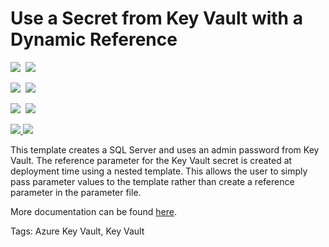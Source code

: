 # Use a Secret from Key Vault with a Dynamic Reference

<IMG SRC="https://azbotstorage.blob.core.windows.net/badges/201-key-vault-use-dynamic-id/PublicLastTestDate.svg" />&nbsp;
<IMG SRC="https://azbotstorage.blob.core.windows.net/badges/201-key-vault-use-dynamic-id/PublicDeployment.svg" />&nbsp;

<IMG SRC="https://azbotstorage.blob.core.windows.net/badges/201-key-vault-use-dynamic-id/FairfaxLastTestDate.svg" />&nbsp;
<IMG SRC="https://azbotstorage.blob.core.windows.net/badges/201-key-vault-use-dynamic-id/FairfaxDeployment.svg" />&nbsp;

<IMG SRC="https://azbotstorage.blob.core.windows.net/badges/201-key-vault-use-dynamic-id/BestPracticeResult.svg" />&nbsp;
<IMG SRC="https://azbotstorage.blob.core.windows.net/badges/201-key-vault-use-dynamic-id/CredScanResult.svg" />&nbsp;

<a href="https://portal.azure.com/#create/Microsoft.Template/uri/https%3A%2F%2Fraw.githubusercontent.com%2FAzure%2Fazure-quickstart-templates%2Fmaster%2F201-key-vault-use-dynamic-id%2Fazuredeploy.json" target="_blank">
    <img src="http://azuredeploy.net/deploybutton.png"/>
</a>
<a href="http://armviz.io/#/?load=https%3A%2F%2Fraw.githubusercontent.com%2FAzure%2Fazure-quickstart-templates%2Fmaster%2F201-key-vault-use-dynamic-id%2Fazuredeploy.json" target="_blank">
    <img src="http://armviz.io/visualizebutton.png"/>
</a>

This template creates a SQL Server and uses an admin password from Key Vault.  The reference parameter for the Key Vault secret is created at deployment time using a nested template.  This allows the user to simply pass parameter values to the template rather than create a reference parameter in the parameter file.

More documentation can be found [here](https://docs.microsoft.com/en-us/azure/azure-resource-manager/resource-manager-keyvault-parameter).

Tags: Azure Key Vault, Key Vault
